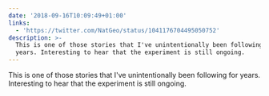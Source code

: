 ```yaml
---
date: '2018-09-16T10:09:49+01:00'
links:
  - 'https://twitter.com/NatGeo/status/1041176704495050752'
description: >-
  This is one of those stories that I've unintentionally been following for
  years. Interesting to hear that the experiment is still ongoing.
---
```

This is one of those stories that I've unintentionally been following for years. Interesting to hear that the experiment is still ongoing. 
